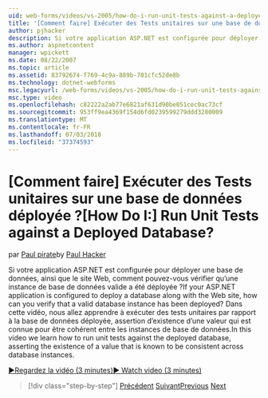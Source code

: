 ```yaml
---
uid: web-forms/videos/vs-2005/how-do-i-run-unit-tests-against-a-deployed-database
title: '[Comment faire] Exécuter des Tests unitaires sur une base de données déployée ? | Microsoft Docs'
author: pjhacker
description: Si votre application ASP.NET est configurée pour déployer une base de données, ainsi que le site Web, comment pouvez-vous vérifier qu’une instance de base de données valide a été déployée ?...
ms.author: aspnetcontent
manager: wpickett
ms.date: 08/22/2007
ms.topic: article
ms.assetid: 83792674-f769-4c9a-889b-701cfc52de8b
ms.technology: dotnet-webforms
msc.legacyurl: /web-forms/videos/vs-2005/how-do-i-run-unit-tests-against-a-deployed-database
msc.type: video
ms.openlocfilehash: c82222a2ab77e6821af631d90be051cec0ac73cf
ms.sourcegitcommit: 953ff9ea4369f154d6fd0239599279ddd3280009
ms.translationtype: MT
ms.contentlocale: fr-FR
ms.lasthandoff: 07/03/2018
ms.locfileid: "37374593"
---
```

<a name="how-do-i-run-unit-tests-against-a-deployed-database"></a><span data-ttu-id="c982a-104">[Comment faire] Exécuter des Tests unitaires sur une base de données déployée ?</span><span class="sxs-lookup"><span data-stu-id="c982a-104">[How Do I:] Run Unit Tests against a Deployed Database?</span></span>
====================
<span data-ttu-id="c982a-105">par [Paul pirate](https://github.com/pjhacker)</span><span class="sxs-lookup"><span data-stu-id="c982a-105">by [Paul Hacker](https://github.com/pjhacker)</span></span>

<span data-ttu-id="c982a-106">Si votre application ASP.NET est configurée pour déployer une base de données, ainsi que le site Web, comment pouvez-vous vérifier qu’une instance de base de données valide a été déployée ?</span><span class="sxs-lookup"><span data-stu-id="c982a-106">If your ASP.NET application is configured to deploy a database along with the Web site, how can you verify that a valid database instance has been deployed?</span></span> <span data-ttu-id="c982a-107">Dans cette vidéo, nous allez apprendre à exécuter des tests unitaires par rapport à la base de données déployée, assertion d’existence d’une valeur qui est connue pour être cohérent entre les instances de base de données.</span><span class="sxs-lookup"><span data-stu-id="c982a-107">In this video we learn how to run unit tests against the deployed database, asserting the existence of a value that is known to be consistent across database instances.</span></span>

[<span data-ttu-id="c982a-108">&#9654;Regardez la vidéo (3 minutes)</span><span class="sxs-lookup"><span data-stu-id="c982a-108">&#9654; Watch video (3 minutes)</span></span>](https://channel9.msdn.com/Blogs/ASP-NET-Site-Videos/how-do-i-run-unit-tests-against-a-deployed-database)

> [!div class="step-by-step"]
> <span data-ttu-id="c982a-109">[Précédent](how-do-i-deploy-a-web-application-during-a-team-build.md)
> [Suivant](how-do-i-enable-code-coverage-and-profiling-in-production-applications.md)</span><span class="sxs-lookup"><span data-stu-id="c982a-109">[Previous](how-do-i-deploy-a-web-application-during-a-team-build.md)
[Next](how-do-i-enable-code-coverage-and-profiling-in-production-applications.md)</span></span>
